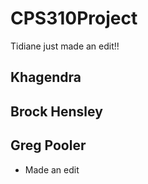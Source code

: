 # CPS310Project
Tidiane just made an edit!!
## Khagendra
## Brock Hensley



## Greg Pooler
- Made an edit
